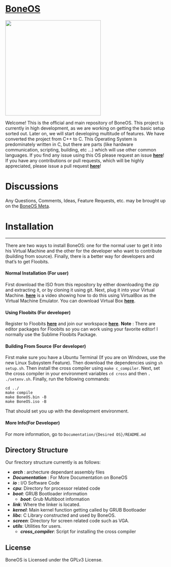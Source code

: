 # [BoneOS](https://BoneOS.org)

<img src="https://i.imgur.com/H6ixAr4.png" width="300" height="300" />

Welcome! This is the official and main repository of BoneOS. This project is currently in high development, as we are working on getting the basic setup sorted out. Later on, we will start developing multitude of features. We have converted the project from C++ to C. This Operating System is predominately written in C, but there are parts (like hardware communication, scripting, building, etc ...) which will use other common languages. If you find any issue using this OS please request an issue [**here**](https://meta.boneos.org/)! If you have any contributions or pull requests, which will be highly appreciated, please issue a pull request [**here**](https://github.com/Bone-Project/BoneOS/pulls)! 

# Discussions

Any Questions, Comments, Ideas, Feature Requests, etc. may be brought up on the [BoneOS Meta](https://meta.boneos.org/).

# Installation
---

There are two ways to install BoneOS: one for the normal user to get it into his Virtual Machine and the other for the developer who want to contribute (building from source). Finally, there is a better way for developers and that’s to get Floobits.

#### Normal Installation (For user)
  First download the ISO from this repository by either downloading the zip and extracting it, or by cloning it using git. Next, plug it into your Virtual Machine. [**here**](https://www.youtube.com/watch?v=gNfntwnkvzo&feature=youtu.be) is a video showing how to do this using VirtualBox as the Virtual Machine Emulator. You can download Virtual Box [**here**](https://www.virtualbox.org/).
  

#### Using Floobits (For developer)
 Register to Floobits [**here**](https://floobits.com) and join our workspace [**here**](https://floobits.com/aboga/BoneOS). **Note** : There are editor packages for Floobits so you can work using your favorite editor! I normally use the Sublime Floobits Package.
 
#### Building From Source (For developer)

 First make sure you have a Ubuntu Terminal (If you are on Windows, use the new Linux Subsystem Feature). Then download the dependencies using `sh setup.sh`. Then install the cross compiler using `make c_compiler`. Next, set the cross compiler in your environment variables `cd cross` and then `. ./setenv.sh`. Finally, run the following commands:
 ```
 cd ../
 make compile
 make BoneOS.bin -B
 make BoneOS.iso -B
 ```
 That should set you up with the development environment.
 
#### More Info(For Developer)
For more information, go to `Documentation/{Desired OS}/README.md`
 
Directory Structure
----
Our firectory structure currently is as follows:

- ***arch*** : archecture dependant assembly files
- ***Documentation*** : For More Documentation on BoneOS
- ***io*** : I/O Software Code
- ***cpu***: Directory for processor related code
- ***boot***: GRUB Bootloader information 
   - ***boot***: Grub Multiboot information
- ***link***: Where the linker is located.
- ***kernel***: Main kernel function getting called by GRUB Bootloader
- ***libc***: C Library constructed and used by BoneOS.
- ***screen***: Directory for screen related code such as VGA.
- ***utils***: Utilities for users.
   - ***cross_compiler***: Script for installing the cross compiler

License
---

BoneOS is Licensed under the GPLv3 License.
